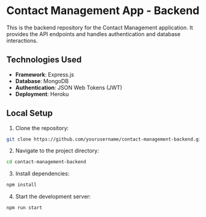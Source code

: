 # Contact Management App - Backend

This is the backend repository for the Contact Management application. It provides the API endpoints and handles authentication and database interactions.

## Technologies Used

- **Framework**: Express.js
- **Database**: MongoDB
- **Authentication**: JSON Web Tokens (JWT)
- **Deployment**: Heroku

## Local Setup

1. Clone the repository:

```bash
git clone https://github.com/yourusername/contact-management-backend.git
```



2. Navigate to the project directory:

```bash
cd contact-management-backend

```
3. Install dependencies:

```bash
npm install
```

4. Start the development server:

```bash
npm run start
